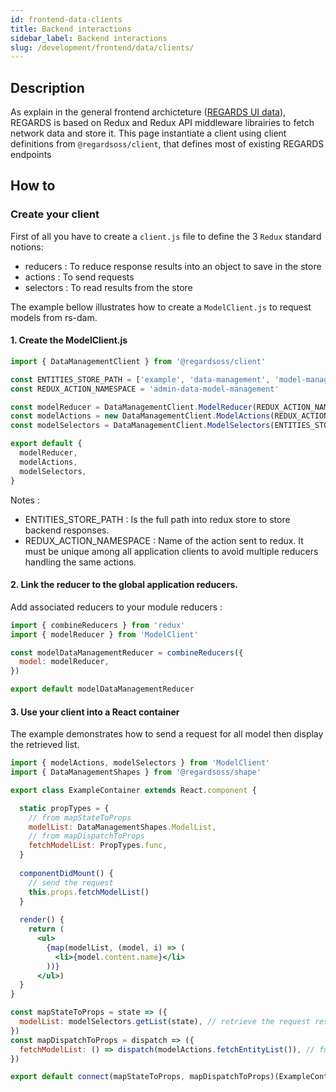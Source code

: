 ```yaml
---
id: frontend-data-clients
title: Backend interactions
sidebar_label: Backend interactions
slug: /development/frontend/data/clients/
---
```



## Description

As explain in the general frontend archicteture ([REGARDS UI data](../data.md)), REGARDS is based on Redux and Redux API middleware librairies to fetch network data and store it. This page instantiate a client using client definitions from `@regardsoss/client`, that defines most of existing REGARDS endpoints

## How to

### Create your client

First of all you have to create a `client.js` file to define the 3 `Redux` standard notions:
 - reducers : To reduce response results into an object to save in the store
 - actions : To send requests
 - selectors : To read results from the store
 
The example bellow illustrates how to create a `ModelClient.js` to request models from rs-dam.

#### 1\. Create the ModelClient.js
```js
import { DataManagementClient } from '@regardsoss/client'

const ENTITIES_STORE_PATH = ['example', 'data-management', 'model-management', 'model']
const REDUX_ACTION_NAMESPACE = 'admin-data-model-management'

const modelReducer = DataManagementClient.ModelReducer(REDUX_ACTION_NAMESPACE)
const modelActions = new DataManagementClient.ModelActions(REDUX_ACTION_NAMESPACE)
const modelSelectors = DataManagementClient.ModelSelectors(ENTITIES_STORE_PATH)

export default {
  modelReducer,
  modelActions,
  modelSelectors,
}
```

Notes : 
 - ENTITIES_STORE_PATH : Is the full path into redux store to store backend responses.
 - REDUX_ACTION_NAMESPACE : Name of the action sent to redux. It must be unique among all application clients to avoid multiple reducers handling the same actions.
 
#### 2\. Link the reducer to the global application reducers.

Add associated reducers to your module reducers :
```js
import { combineReducers } from 'redux'
import { modelReducer } from 'ModelClient'

const modelDataManagementReducer = combineReducers({
  model: modelReducer,
})

export default modelDataManagementReducer
```

#### 3\. Use your client into a React container

The example demonstrates how to send a request for all model then display the retrieved list.
 
```jsx
import { modelActions, modelSelectors } from 'ModelClient'
import { DataManagementShapes } from '@regardsoss/shape'

export class ExampleContainer extends React.component {

  static propTypes = {
    // from mapStateToProps
    modelList: DataManagementShapes.ModelList,
    // from mapDispatchToProps
    fetchModelList: PropTypes.func,
  }
  
  componentDidMount() {
    // send the request
    this.props.fetchModelList()
  }
  
  render() {
    return (
      <ul>
        {map(modelList, (model, i) => (
          <li>{model.content.name}</li>
        ))}
      </ul>)
  }
}

const mapStateToProps = state => ({
  modelList: modelSelectors.getList(state), // retrieve the request result
})
const mapDispatchToProps = dispatch => ({
  fetchModelList: () => dispatch(modelActions.fetchEntityList()), // function to perform request
})

export default connect(mapStateToProps, mapDispatchToProps)(ExampleContainer)
```
